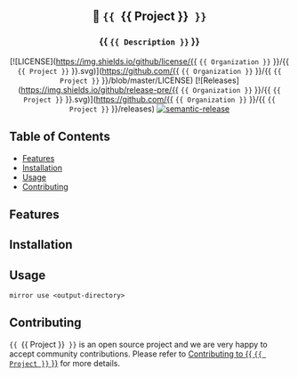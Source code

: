 <center>

## 🔳 `{{ `{{ Project }}` }}`
### {{ `{{ Description }}` }}

[![LICENSE](https://img.shields.io/github/license/{{ `{{ Organization }}` }}/{{ `{{ Project }}` }}.svg)](https://github.com/{{ `{{ Organization }}` }}/{{ `{{ Project }}` }}/blob/master/LICENSE)
[![Releases](https://img.shields.io/github/release-pre/{{ `{{ Organization }}` }}/{{ `{{ Project }}` }}.svg)](https://github.com/{{ `{{ Organization }}` }}/{{ `{{ Project }}` }}/releases)
[![semantic-release](https://img.shields.io/badge/%20%20%F0%9F%93%A6%F0%9F%9A%80-semantic--release-e10079.svg)](https://github.com/semantic-release/semantic-release)

</center>

<!-- ----------------------------------------------------------------- -->

## Table of Contents

- [Features](#features)
- [Installation](#installation)
- [Usage](#usage)
- [Contributing](#contributing)

<!-- ----------------------------------------------------------------- -->

<a name="features"></a>
## Features


<!-- ----------------------------------------------------------------- -->

<a name="installation"></a>
## Installation


<!-- ----------------------------------------------------------------- -->

<a name="usage"></a>
## Usage

```shell
mirror use <output-directory>
```

<!-- ----------------------------------------------------------------- -->

<a name="contributing"></a>
## Contributing

`{{ `{{ Project }}` }}` is an open source project and we are very happy to accept community contributions. Please refer to [Contributing to {{ `{{ Project }}` }}](./CONTRIBUTING.md) for more details.

